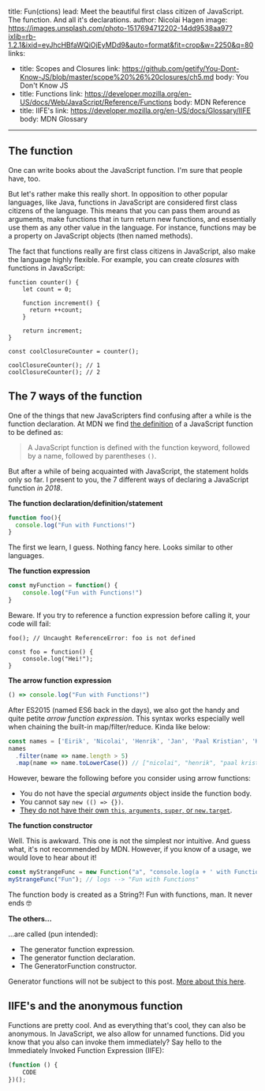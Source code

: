 
title: Fun(ctions)
lead: Meet the beautiful first class citizen of JavaScript. The function. And all it's declarations.
author: Nicolai Hagen
image: https://images.unsplash.com/photo-1517694712202-14dd9538aa97?ixlib=rb-1.2.1&ixid=eyJhcHBfaWQiOjEyMDd9&auto=format&fit=crop&w=2250&q=80
links:
  - title: Scopes and Closures
    link: https://github.com/getify/You-Dont-Know-JS/blob/master/scope%20%26%20closures/ch5.md
    body: You Don't Know JS
  - title: Functions
    link: https://developer.mozilla.org/en-US/docs/Web/JavaScript/Reference/Functions
    body: MDN Reference
  - title: IIFE's
    link: https://developer.mozilla.org/en-US/docs/Glossary/IIFE
    body: MDN Glossary
---

## The function

One can write books about the JavaScript function. I'm sure that people have, too.

But let's rather make this really short. In opposition to other popular languages, like Java, functions in JavaScript are considered first class citizens of the language. This means that you can pass them around as arguments, make functions that in turn return new functions, and essentially use them as any other value in the language. For instance, functions may be a property on JavaScript objects (then named methods).

The fact that functions really are first class citizens in JavaScript, also make the language highly flexible. For example, you can create _closures_ with functions in JavaScript:

```
function counter() {
	let count = 0;

	function increment() {
      return ++count;
	}

	return increment;
}

const coolClosureCounter = counter();

coolClosureCounter(); // 1
coolClosureCounter(); // 2

```

## The 7 ways of the function
One of the things that new JavaScripters find confusing after a while is the function declaration. At MDN we find [the definition](https://developer.mozilla.org/en-US/docs/Web/JavaScript/Guide/Functions) of a JavaScript function to be defined as:

> A JavaScript function is defined with the function keyword, followed by a name, followed by parentheses ```()```.

But after a while of being acquainted with JavaScript, the statement holds only so far. I present to you, the 7 different ways of declaring a JavaScript function _in 2018_.

**The function declaration/definition/statement**

```javascript
function foo(){
  console.log("Fun with Functions!")
}
```

The first we learn, I guess. Nothing fancy here. Looks similar to other languages.

**The function expression**

```javascript
const myFunction = function() {
    console.log("Fun with Functions!")
}
```

Beware. If you try to reference a function expression before calling it, your code will fail:

```
foo(); // Uncaught ReferenceError: foo is not defined

const foo = function() {
    console.log("Hei!");
}
```

**The arrow function expression**

```javascript
() => console.log("Fun with Functions!")
```

After ES2015 (named ES6 back in the days), we also got the handy and quite petite _arrow function expression_. This syntax works especially well when chaining the built-in map/filter/reduce. Kinda like below:

```javascript
const names = ['Eirik', 'Nicolai', 'Henrik', 'Jan', 'Paal Kristian', 'Kristine', 'Espen'];
names
  .filter(name => name.length > 5)
  .map(name => name.toLowerCase()) // ["nicolai", "henrik", "paal kristian", "kristine"]
```

However, beware the following before you consider using arrow functions:

- You do not have the special _arguments_ object inside the function body.
- You cannot say `new (() => {})`.
- [They do not have their own `this`, `arguments`, `super`, or `new.target`](https://developer.mozilla.org/en-US/docs/Web/JavaScript/Reference/Functions).

**The function constructor**

Well. This is awkward. This one is not the simplest nor intuitive. And guess what, it's not recommended by MDN. However, if you know of a usage, we would love to hear about it!

```javascript
const myStrangeFunc = new Function("a", "console.log(a + ' with Functions')");
myStrangeFunc("Fun"); // logs --> "Fun with Functions"
```

The function body is created as a String?! Fun with functions, man. It never ends 🤓

**The others...**

...are called (pun intended):

- The generator function expression.
- The generator function declaration.
- The GeneratorFunction constructor.

Generator functions will not be subject to this post. [More about this here](https://developer.mozilla.org/en-US/docs/Web/JavaScript/Reference/Functions).


## IIFE's and the anonymous function

Functions are pretty cool. And as everything that's cool, they can also be anonymous. In JavaScript, we also allow for unnamed functions. Did you know that you also can invoke them immediately? Say hello to the Immediately Invoked Function Expression (IIFE):

```javascript
(function () {
    CODE
})();
```
